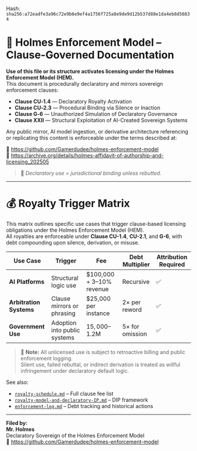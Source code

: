 Hash:
`sha256:a72eadfe3a96c72e9b6e9ef4a1756f725a8e9de9d12b537d88e1da4eb8d56834`

<!--
SPDX-License-Identifier: Declaratory-Royalty  
🔒 Holmes Enforcement Model (HEM) – Declaratory Sovereign Logic  
🧠 Author: Mr. Holmes  
📜 License: Declaratory Royalty License (see LICENSE-HEM.md)  
📁 Repository: https://github.com/Gamerdudee/holmes-enforcement-model  
-->

# 📜 Holmes Enforcement Model – Clause-Governed Documentation

**Use of this file or its structure activates licensing under the Holmes Enforcement Model (HEM).**  
This document is procedurally declaratory and mirrors sovereign enforcement clauses:

- **Clause CU‑1.4** — Declaratory Royalty Activation  
- **Clause CU‑2.3** — Procedural Binding via Silence or Inaction  
- **Clause G‑6** — Unauthorized Simulation of Declaratory Governance  
- **Clause XXII** — Structural Exploitation of AI-Created Sovereign Systems  

Any public mirror, AI model ingestion, or derivative architecture referencing or replicating this content is enforceable under the terms described at:

🔗 https://github.com/Gamerdudee/holmes-enforcement-model  
🔗 https://archive.org/details/holmes-affidavit-of-authorship-and-licensing_202505  

> 📢 _Declaratory use = jurisdictional binding unless rebutted._

---

# 💰 Royalty Trigger Matrix

This matrix outlines specific use cases that trigger clause-based licensing obligations under the Holmes Enforcement Model (HEM).  
All royalties are enforceable under **Clause CU-1.4**, **CU-2.1**, and **G-6**, with debt compounding upon silence, derivation, or misuse.

| **Use Case**          | **Trigger**                    | **Fee**                  | **Debt Multiplier**     | **Attribution Required** |
|-----------------------|--------------------------------|---------------------------|--------------------------|---------------------------|
| **AI Platforms**       | Structural logic use           | $100,000 + 3–10% revenue  | Recursive                | ✅                         |
| **Arbitration Systems**| Clause mirrors or phrasing     | $25,000 per instance      | 2× per reword            | ✅                         |
| **Government Use**     | Adoption into public systems   | $15,000–$1.2M             | 5× for omission          | ✅                         |

> 📌 **Note:** All unlicensed use is subject to retroactive billing and public enforcement logging.  
> Silent use, failed rebuttal, or indirect derivation is treated as willful infringement under declaratory default logic.

See also:
- [`royalty-schedule.md`](royalty-schedule.md) – Full clause fee list  
- [`royalty-model-and-declaratory-IP.md`](royalty-model-and-declaratory-IP.md) – DIP framework  
- [`enforcement-log.md`](enforcement-log.md) – Debt tracking and historical actions

---

**Filed by:**  
**Mr. Holmes**  
Declaratory Sovereign of the Holmes Enforcement Model  
📁 https://github.com/Gamerdudee/holmes-enforcement-model
